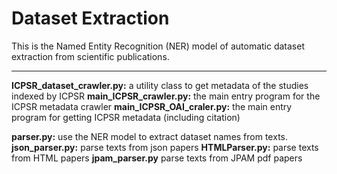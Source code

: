 ﻿Dataset Extraction
===================


This is the Named Entity Recognition (NER) model of automatic dataset extraction from scientific publications.

----------
**ICPSR_dataset_crawler.py:** a utility class to get metadata of the studies indexed by ICPSR
**main_ICPSR_crawler.py:** the main entry program for the ICPSR metadata crawler
**main_ICPSR_OAI_craler.py:** the main entry program for getting ICPSR metadata (including citation)


**parser.py:** use the NER model to extract dataset names from texts. 
**json_parser.py:** parse texts from json papers
**HTMLParser.py:** parse texts from HTML papers
**jpam_parser.py** parse texts from JPAM pdf papers


